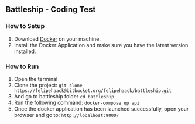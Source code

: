 ## Battleship - Coding Test

### How to Setup

1. Download [Docker](https://docs.docker.com/docker-for-mac/) on your machine.
2. Install the Docker Application and make sure you have the latest version installed.

### How to Run

1. Open the terminal
2. Clone the project: ```git clone https://felipehaack@bitbucket.org/felipehaack/battleship.git```
3. And go to battleship folder `cd battleship`
4. Run the following command: ```docker-compose up api```
5. Once the docker application has been launched successfully, open your browser and go to: ```http://localhost:9000/```